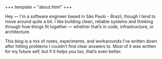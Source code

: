 +++
template = "about.html"
+++

Hey — I'm a software engineer based in São Paulo - Brazil, though I tend to move around quite a bit. I like building clean, reliable systems and thinking through how things fit together — whether that’s in code, infrastructure, or architecture.

This blog is a mix of notes, experiments, and workarounds I’ve written down after hitting problems I couldn’t find clear answers to. Most of it was written for my future self, but if it helps you too, that’s even better.
